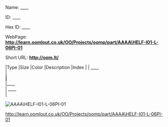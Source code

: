 

 
Name: ____

ID: ____

Hex ID: ____

WebPage: __http://learn.oomlout.co.uk/OO/Projects/oomp/part/AAAA\HELF-I01-L-06PI-01__

Short URL: __http://oom.lt/__


|Type   |Size   |Color   |Description   |Index   |
| ____ <br>  | ____<br>   |____<br>    |____<br>    | ____<br>  |


![AAAA\HELF-I01-L-06PI-01](http://oomlout.com/oomp-gen/parts/AAAA\HELF-I01-L-06PI-01/AAAA\HELF-I01-L-06PI-01_420.jpg)


 http://learn.oomlout.co.uk/OO/Projects/oomp/part/AAAA\HELF-I01-L-06PI-01

